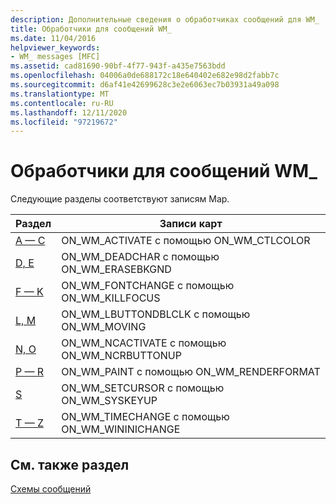```yaml
---
description: Дополнительные сведения о обработчиках сообщений для WM_
title: Обработчики для сообщений WM_
ms.date: 11/04/2016
helpviewer_keywords:
- WM_ messages [MFC]
ms.assetid: cad81690-90bf-4f77-943f-a435e7563bdd
ms.openlocfilehash: 04006a0de688172c18e640402e682e98d2fabb7c
ms.sourcegitcommit: d6af41e42699628c3e2e6063ec7b03931a49a098
ms.translationtype: MT
ms.contentlocale: ru-RU
ms.lasthandoff: 12/11/2020
ms.locfileid: "97219672"
---
```

# <a name="handlers-for-wm_-messages"></a>Обработчики для сообщений WM_

Следующие разделы соответствуют записям Map.

|Раздел|Записи карт|
|-----------|-----------------|
|[A — C](../../mfc/reference/wm-message-handlers-a-c.md)|ON_WM_ACTIVATE с помощью ON_WM_CTLCOLOR|
|[D, E](../../mfc/reference/wm-message-handlers-d-e.md)|ON_WM_DEADCHAR с помощью ON_WM_ERASEBKGND|
|[F — K](../../mfc/reference/wm-message-handlers-f-k.md)|ON_WM_FONTCHANGE с помощью ON_WM_KILLFOCUS|
|[L, M](../../mfc/reference/wm-message-handlers-l-m.md)|ON_WM_LBUTTONDBLCLK с помощью ON_WM_MOVING|
|[N, O](../../mfc/reference/wm-message-handlers-n-o.md)|ON_WM_NCACTIVATE с помощью ON_WM_NCRBUTTONUP|
|[P — R](../../mfc/reference/wm-messages-p-r.md)|ON_WM_PAINT с помощью ON_WM_RENDERFORMAT|
|[S](../../mfc/reference/wm-messages-s.md)|ON_WM_SETCURSOR с помощью ON_WM_SYSKEYUP|
|[T — Z](../../mfc/reference/wm-messages-t-z.md)|ON_WM_TIMECHANGE с помощью ON_WM_WININICHANGE|

## <a name="see-also"></a>См. также раздел

[Схемы сообщений](../../mfc/reference/message-maps-mfc.md)
